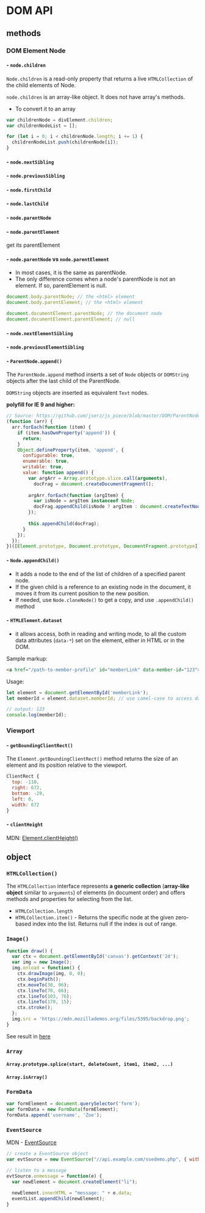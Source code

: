 # DOM API

## methods

### DOM Element Node

#### - `node.children`
`Node.children` is a read-only property that returns a live `HTMLCollection` of the child elements of Node.

`node.children` is an array-like object. It does not have array's methods.

- To convert it to an array
```javascript
var childrenNode = divElement.children;
var childrenNodeList = [];

for (let i = 0; i < childrenNode.length; i += 1) {
  childrenNodeList.push(childrenNode[i]);
}


```

#### - `node.nextSibling`

#### - `node.previousSibling`

#### - `node.firstChild`

#### - `node.lastChild`

#### - `node.parentNode`

#### - `node.parentElement`
get its parentElement

#### - `node.parentNode` vs `node.parentElement`
- In most cases, it is the same as parentNode. 
- The only difference comes when a node's parentNode is not an element. If so, parentElement is null.

```javascript
document.body.parentNode; // the <html> element
document.body.parentElement; // the <html> element

document.documentElement.parentNode; // the document node
document.documentElement.parentElement; // null
```

#### - `node.nextElementSibling`

#### - `node.previousElementSibling`

#### - `ParentNode.append()`
The `ParentNode.append` method inserts a set of `Node` objects or `DOMString` objects after the last child of the ParentNode. 

`DOMString` objects are inserted as equivalent `Text` nodes.

**polyfill for IE 9 and higher:**
```javascript
// Source: https://github.com/jserz/js_piece/blob/master/DOM/ParentNode/append()/append().md
(function (arr) {
  arr.forEach(function (item) {
    if (item.hasOwnProperty('append')) {
      return;
    }
    Object.defineProperty(item, 'append', {
      configurable: true,
      enumerable: true,
      writable: true,
      value: function append() {
        var argArr = Array.prototype.slice.call(arguments),
          docFrag = document.createDocumentFragment();
        
        argArr.forEach(function (argItem) {
          var isNode = argItem instanceof Node;
          docFrag.appendChild(isNode ? argItem : document.createTextNode(String(argItem)));
        });
        
        this.appendChild(docFrag);
      }
    });
  });
})([Element.prototype, Document.prototype, DocumentFragment.prototype]);
```

#### - `Node.appendChild()`
- It adds a node to the end of the list of children of a specified parent node. 
- If the given child is a reference to an existing node in the document, it moves it from its current position to the new position.
- If needed, use `Node.cloneNode()` to get a copy, and use `.appendChild()` method

#### - `HTMLElement.dataset`
- it allows access, both in reading and writing mode, to all the custom data attributes (`data-*`) set on the element, either in HTML or in the DOM.

Sample markup:
```html
<a href="/path-to-member-profile" id="memberLink" data-member-id="123">Jack Smith</a>
```

Usage:
```javascript
let element = document.getElementById('memberLink');
let memberId = element.dataset.memberId; // use camel-case to access data-* attribute

// output: 123
console.log(memberId);
```

### Viewport

#### - `getBoundingClientRect()`
The `Element.getBoundingClientRect()` method returns the size of an element and its position relative to the viewport.

```javascript
ClientRect {
  top: -110, 
  right: 672, 
  bottom: -29, 
  left: 0, 
  width: 672
}
```

#### - `clientHeight`
MDN: [Element.clientHeight()](https://developer.mozilla.org/en-US/docs/Web/API/Element/clientHeight)

## object

### `HTMLCollection()`
The `HTMLCollection` interface represents **a generic collection** (**array-like object** similar to `arguments`) of elements (in document order) and offers methods and properties for selecting from the list.

- `HTMLCollection.length`
- `HTMLCollection.item()` - Returns the specific node at the given zero-based index into the list. Returns null if the index is out of range.

### `Image()`

```javascript
function draw() {
  var ctx = document.getElementById('canvas').getContext('2d');
  var img = new Image();
  img.onload = function() {
    ctx.drawImage(img, 0, 0);
    ctx.beginPath();
    ctx.moveTo(30, 96);
    ctx.lineTo(70, 66);
    ctx.lineTo(103, 76);
    ctx.lineTo(170, 15);
    ctx.stroke();
  };
  img.src = 'https://mdn.mozillademos.org/files/5395/backdrop.png';
}
```
See result in [here](https://developer.mozilla.org/en-US/docs/Web/API/Canvas_API/Tutorial/Using_images)

### `Array`

#### `Array.prototype.splice(start, deleteCount, item1, item2, ...)`

#### `Array.isArray()`

### `FormData`
```javascript
var formElement = document.querySelector('form');
var formData = new FormData(formElement);
formData.append('username', 'Zoe');
```

### `EventSource`
MDN - [EventSource](https://developer.mozilla.org/en-US/docs/Web/API/EventSource)
```javascript
// create a EventSource object
var evtSource = new EventSource("//api.example.com/ssedemo.php", { withCredentials: true } ); 

// listen to a message
evtSource.onmessage = function(e) {
  var newElement = document.createElement("li");
  
  newElement.innerHTML = "message: " + e.data;
  eventList.appendChild(newElement);
}

```
